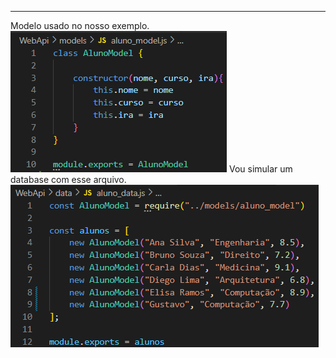 

---

Modelo usado no nosso exemplo.
![](../../../attachments/Pasted%20image%2020250706073903.png)
Vou simular um database com esse arquivo.
![](../../../attachments/Pasted%20image%2020250706073816.png)
